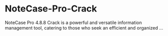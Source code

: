# NoteCase-Pro-Crack
 NoteCase Pro 4.8.8 Crack is a powerful and versatile information management tool, catering to those who seek an efficient and organized ...
